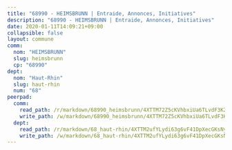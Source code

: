 ```yaml
---
title: "68990 - HEIMSBRUNN | Entraide, Annonces, Initiatives"
description: "68990 - HEIMSBRUNN | Entraide, Annonces, Initiatives"
date: 2020-01-11T14:09:21+09:00
collapsible: false
layout: commune
comm:
  nom: "HEIMSBRUNN"
  slug: heimsbrunn
  cp: "68990"
dept:
  nom: "Haut-Rhin"
  slug: haut-rhin
  num: "68"
peerpad:
  comm:
    read_path: /r/markdown/68990_heimsbrunn/4XTTM72Z5cKVhbxiUa6TLvdF3K2jbKq2yqsViJVRcxaWmyYGt
    write_path: /w/markdown/68990_heimsbrunn/4XTTM72Z5cKVhbxiUa6TLvdF3K2jbKq2yqsViJVRcxaWmyYGt-K3TgTrV49ZcQ8anED6jjRVsn6Kr7BUJEQyCYLY6oSB7jbB8RZsQBod98bBrGoYVxh2hKsqqXhUBLnqYj1uXhZeDXH3tpZz9MK5ZPCtqwHWAWMhtyuJ53YpWfvu91XbMbJ3ZR81pQ
  dept:
    read_path: /r/markdown/68_haut-rhin/4XTTM2ufYLydi63g6vF41DpXecGKsNyPwfYZm17739WmSX8D6
    write_path: /w/markdown/68_haut-rhin/4XTTM2ufYLydi63g6vF41DpXecGKsNyPwfYZm17739WmSX8D6-K3TgU54kRPxhV9NQGp69HN4Y5d3LQNuYyH5D4FBbwWQypx4yU2WRuHwHS45pVNzvj4gAPFGwcqH7tBw9rarH3xrmqLGEeBuA7KYb3QDsZTrkPVn1tpH8CBA8iBrzy2eLBP8xSvPJ
---
```


